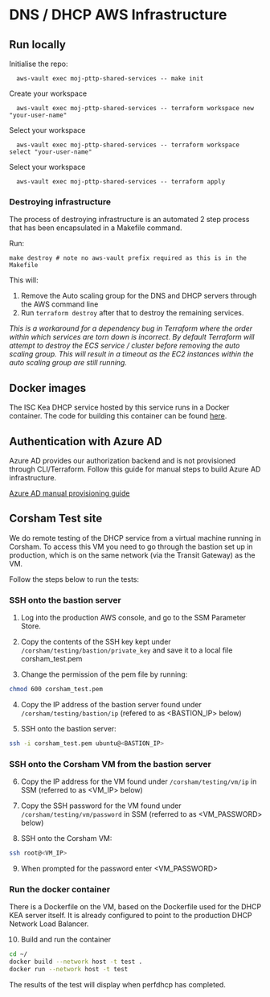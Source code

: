 # DNS / DHCP AWS Infrastructure

## Run locally

Initialise the repo:

```shell
  aws-vault exec moj-pttp-shared-services -- make init
```

Create your workspace

```shell
  aws-vault exec moj-pttp-shared-services -- terraform workspace new "your-user-name"
```

Select your workspace

```shell
  aws-vault exec moj-pttp-shared-services -- terraform workspace select "your-user-name"
```

Select your workspace

```shell
  aws-vault exec moj-pttp-shared-services -- terraform apply
```

### Destroying infrastructure

The process of destroying infrastructure is an automated 2 step process that has been encapsulated in a Makefile command.

Run:

```shell
make destroy # note no aws-vault prefix required as this is in the Makefile 
```

This will:
1. Remove the Auto scaling group for the DNS and DHCP servers through the AWS command line
2. Run `terraform destroy` after that to destroy the remaining services.

*This is a workaround for a dependency bug in Terraform where the order within which services are torn down is incorrect.
By default Terraform will attempt to destroy the ECS service / cluster before removing the auto scaling group.
This will result in a timeout as the EC2 instances within the auto scaling group are still running.*

## Docker images

The ISC Kea DHCP service hosted by this service runs in a Docker container.
The code for building this container can be found [here](https://github.com/ministryofjustice/staff-device-dhcp-server).

## Authentication with Azure AD

Azure AD provides our authorization backend and is not provisioned through CLI/Terraform. Follow this guide for manual steps to build Azure AD infrastructure.

[Azure AD manual provisioning guide](docs/azure_ad.md)

## Corsham Test site

We do remote testing of the DHCP service from a virtual machine running in Corsham.
To access this VM you need to go through the bastion set up in production, which is on the same network (via the Transit Gateway) as the VM.

Follow the steps below to run the tests:

### SSH onto the bastion server

1. Log into the production AWS console, and go to the SSM Parameter Store.

2. Copy the contents of the SSH key kept under `/corsham/testing/bastion/private_key` and save it to a local file corsham_test.pem

3. Change the permission of the pem file by running: 

```bash
chmod 600 corsham_test.pem
```

4. Copy the IP address of the bastion server found under `/corsham/testing/bastion/ip` (refered to as <BASTION_IP> below)

5. SSH onto the bastion server:

```bash
ssh -i corsham_test.pem ubuntu@<BASTION_IP>
```

### SSH onto the Corsham VM from the bastion server

6. Copy the IP address for the VM found under `/corsham/testing/vm/ip` in SSM  (referred to as <VM_IP> below)

7. Copy the SSH password for the VM found under `/corsham/testing/vm/password` in SSM (referred to as <VM_PASSWORD> below)

8. SSH onto the Corsham VM:

```bash
ssh root@<VM_IP>
```

9. When prompted for the password enter <VM_PASSWORD>

### Run the docker container

There is a Dockerfile on the VM, based on the Dockerfile used for the DHCP KEA server itself.
It is already configured to point to the production DHCP Network Load Balancer.

10. Build and run the container

```bash
cd ~/
docker build --network host -t test .
docker run --network host -t test
```

The results of the test will display when perfdhcp has completed.
